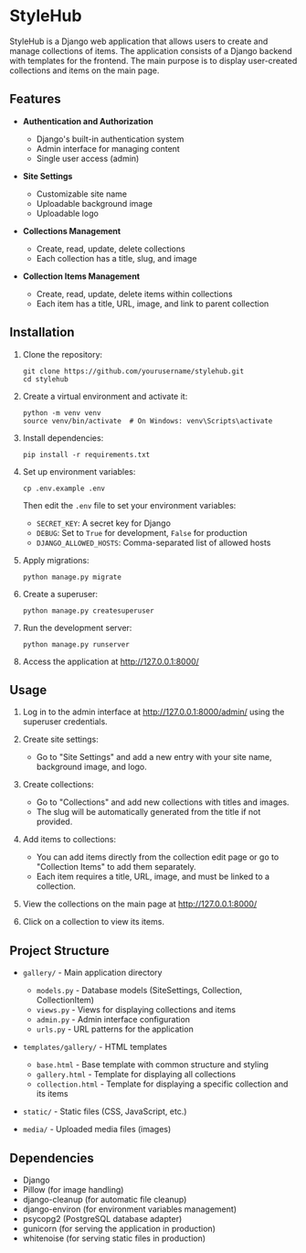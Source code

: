 # StyleHub

StyleHub is a Django web application that allows users to create and manage collections of items. The application consists of a Django backend with templates for the frontend. The main purpose is to display user-created collections and items on the main page.

## Features

- **Authentication and Authorization**
  - Django's built-in authentication system
  - Admin interface for managing content
  - Single user access (admin)

- **Site Settings**
  - Customizable site name
  - Uploadable background image
  - Uploadable logo

- **Collections Management**
  - Create, read, update, delete collections
  - Each collection has a title, slug, and image

- **Collection Items Management**
  - Create, read, update, delete items within collections
  - Each item has a title, URL, image, and link to parent collection

## Installation

1. Clone the repository:
   ```
   git clone https://github.com/yourusername/stylehub.git
   cd stylehub
   ```

2. Create a virtual environment and activate it:
   ```
   python -m venv venv
   source venv/bin/activate  # On Windows: venv\Scripts\activate
   ```

3. Install dependencies:
   ```
   pip install -r requirements.txt
   ```

4. Set up environment variables:
   ```
   cp .env.example .env
   ```
   Then edit the `.env` file to set your environment variables:
   - `SECRET_KEY`: A secret key for Django
   - `DEBUG`: Set to `True` for development, `False` for production
   - `DJANGO_ALLOWED_HOSTS`: Comma-separated list of allowed hosts

5. Apply migrations:
   ```
   python manage.py migrate
   ```

6. Create a superuser:
   ```
   python manage.py createsuperuser
   ```

7. Run the development server:
   ```
   python manage.py runserver
   ```

8. Access the application at http://127.0.0.1:8000/

## Usage

1. Log in to the admin interface at http://127.0.0.1:8000/admin/ using the superuser credentials.

2. Create site settings:
   - Go to "Site Settings" and add a new entry with your site name, background image, and logo.

3. Create collections:
   - Go to "Collections" and add new collections with titles and images.
   - The slug will be automatically generated from the title if not provided.

4. Add items to collections:
   - You can add items directly from the collection edit page or go to "Collection Items" to add them separately.
   - Each item requires a title, URL, image, and must be linked to a collection.

5. View the collections on the main page at http://127.0.0.1:8000/

6. Click on a collection to view its items.

## Project Structure

- `gallery/` - Main application directory
  - `models.py` - Database models (SiteSettings, Collection, CollectionItem)
  - `views.py` - Views for displaying collections and items
  - `admin.py` - Admin interface configuration
  - `urls.py` - URL patterns for the application

- `templates/gallery/` - HTML templates
  - `base.html` - Base template with common structure and styling
  - `gallery.html` - Template for displaying all collections
  - `collection.html` - Template for displaying a specific collection and its items

- `static/` - Static files (CSS, JavaScript, etc.)
- `media/` - Uploaded media files (images)

## Dependencies

- Django
- Pillow (for image handling)
- django-cleanup (for automatic file cleanup)
- django-environ (for environment variables management)
- psycopg2 (PostgreSQL database adapter)
- gunicorn (for serving the application in production)
- whitenoise (for serving static files in production)
